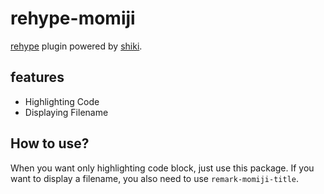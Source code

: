 # rehype-momiji

[rehype](https://github.com/rehypejs/rehype) plugin powered by [shiki](https://shiki.matsu.io/).

## features

- Highlighting Code
- Displaying Filename

## How to use?

When you want only highlighting code block, just use this package. If you want to display a filename, you also need to use `remark-momiji-title`.
